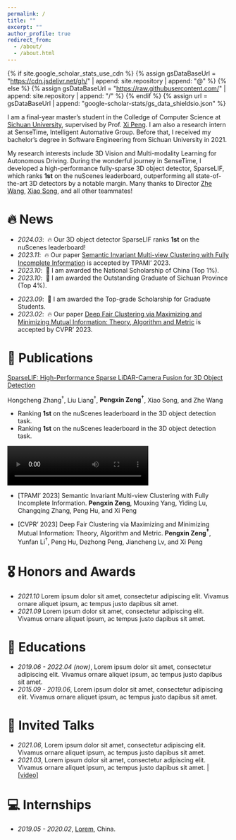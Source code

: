 ```yaml
---
permalink: /
title: ""
excerpt: ""
author_profile: true
redirect_from: 
  - /about/
  - /about.html
---
```


{% if site.google_scholar_stats_use_cdn %}
{% assign gsDataBaseUrl = "https://cdn.jsdelivr.net/gh/" | append: site.repository | append: "@" %}
{% else %}
{% assign gsDataBaseUrl = "https://raw.githubusercontent.com/" | append: site.repository | append: "/" %}
{% endif %}
{% assign url = gsDataBaseUrl | append: "google-scholar-stats/gs_data_shieldsio.json" %}

<span class='anchor' id='about-me'></span>

I am a final-year master’s student in the Colledge of Computer Science at [Sichuan University](https://www.scu.edu.cn), supervised by Prof. [Xi Peng](https://pengxi.me). I am also a research intern at SenseTime, Intelligent Automative Group. Before that, I received my bachelor’s degree in Software Engineering from Sichuan University in 2021.

My research interests include 3D Vision and Multi-modality Learning for Autonomous Driving. During the wonderful journey in SenseTime, I developed a high-performance fully-sparse 3D object detector, SparseLIF, which ranks **1st** on the nuScenes leaderboard, outperforming all state-of-the-art 3D detectors by a notable margin. Many thanks to Director [Zhe Wang](https://wang-zhe.me/), [Xiao Song](https://scholar.google.com.hk/citations?user=tXuvWDYAAAAJ&hl=zh-CN), and all other teammates! 


# 🔥 News
- *2024.03*: &nbsp;🔥 Our 3D object detector SparseLIF ranks **1st** on the nuScenes leaderboard! 
- *2023.11*: &nbsp;🔥 Our paper [Semantic Invariant Multi-view Clustering with Fully Incomplete Information](https://ieeexplore.ieee.org/document/10319403/media#media) is accepted by TPAMI’ 2023.  
- *2023.10*: &nbsp;🎉 I am awarded the National Scholarship of China (Top 1%). 
- *2023.10*: &nbsp;🎉 I am awarded the Outstanding Graduate of Sichuan Province (Top 4%). 
<!-- - *2023.10*: &nbsp;🎉 I join SenseTime, Intelligent Automative Group as a research intern in Beijing. -->
- *2023.09*: &nbsp;🎉 I am awarded the Top-grade Scholarship for Graduate Students. 
- *2023.02*: &nbsp;🔥 Our paper [Deep Fair Clustering via Maximizing and Minimizing Mutual Information: Theory, Algorithm and Metric](https://openaccess.thecvf.com/content/CVPR2023/papers/Zeng_Deep_Fair_Clustering_via_Maximizing_and_Minimizing_Mutual_Information_Theory_CVPR_2023_paper.pdf) is accepted by CVPR’ 2023. 


# 📝 Publications 

<!-- <div class='paper-box'><div class='paper-box-image'><div><div class="badge">CVPR 2016</div><img src='images/500x300.png' alt="sym" width="100%"></div></div>
<div class='paper-box-text' markdown="1">

[Deep Residual Learning for Image Recognition](https://openaccess.thecvf.com/content_cvpr_2016/papers/He_Deep_Residual_Learning_CVPR_2016_paper.pdf)

**Kaiming He**, Xiangyu Zhang, Shaoqing Ren, Jian Sun

[**Project**](https://scholar.google.com/citations?view_op=view_citation&hl=zh-CN&user=DhtAFkwAAAAJ&citation_for_view=DhtAFkwAAAAJ:ALROH1vI_8AC) <strong><span class='show_paper_citations' data='DhtAFkwAAAAJ:ALROH1vI_8AC'></span></strong>
- Lorem ipsum dolor sit amet, consectetur adipiscing elit. Vivamus ornare aliquet ipsum, ac tempus justo dapibus sit amet. 
</div>
</div> -->

<div class='paper-box'>

<div class='paper-box-text' markdown="1">

[SparseLIF: High-Performance Sparse LiDAR-Camera Fusion for 3D Object Detection](https://arxiv.org/pdf/2403.07284)

Hongcheng Zhang<sup>†</sup>, Liu Liang<sup>†</sup>, **Pengxin Zeng<sup>†</sup>**, Xiao Song, and Zhe Wang

<!-- [**Project**](https://scholar.google.com/citations?view_op=view_citation&hl=zh-CN&user=DhtAFkwAAAAJ&citation_for_view=DhtAFkwAAAAJ:ALROH1vI_8AC) <strong><span class='show_paper_citations' data='DhtAFkwAAAAJ:ALROH1vI_8AC'></span></strong> -->
<!-- 1920 540 -->
- Ranking **1st** on the nuScenes leaderboard in the 3D object detection task.
- Ranking **1st** on the nuScenes leaderboard in the 3D object detection task.
</div>

<div class='paper-box-image'><div>
<video width="320" height="90" controls> 
  <source src="images/Visual.mp4" type="video/mp4">
  <source src="images/Visual.mp4" type="video/ogg">
  Your browser does not support the video tag.
</video>
</div></div>
<!-- <div class='paper-box-image'><div> <img src='Visual.mp4' alt="sym" width="100%"></div></div> -->
</div> 

- [TPAMI’ 2023] Semantic Invariant Multi-view Clustering with Fully Incomplete Information. **Pengxin Zeng**, Mouxing Yang, Yiding Lu, Changqing Zhang, Peng Hu, and Xi Peng
<!-- - [Lorem ipsum dolor sit amet, consectetur adipiscing elit. Vivamus ornare aliquet ipsum, ac tempus justo dapibus sit amet](https://github.com), A, B, C, **CVPR 2020** -->
<!-- † -->

- [CVPR’ 2023] Deep Fair Clustering via Maximizing and Minimizing Mutual Information: Theory, Algorithm and Metric. **Pengxin Zeng<sup>†</sup>**, Yunfan Li<sup>†</sup>, Peng Hu, Dezhong Peng, Jiancheng Lv, and Xi Peng

# 🎖 Honors and Awards
- *2021.10* Lorem ipsum dolor sit amet, consectetur adipiscing elit. Vivamus ornare aliquet ipsum, ac tempus justo dapibus sit amet. 
- *2021.09* Lorem ipsum dolor sit amet, consectetur adipiscing elit. Vivamus ornare aliquet ipsum, ac tempus justo dapibus sit amet. 

# 📖 Educations
- *2019.06 - 2022.04 (now)*, Lorem ipsum dolor sit amet, consectetur adipiscing elit. Vivamus ornare aliquet ipsum, ac tempus justo dapibus sit amet. 
- *2015.09 - 2019.06*, Lorem ipsum dolor sit amet, consectetur adipiscing elit. Vivamus ornare aliquet ipsum, ac tempus justo dapibus sit amet. 

# 💬 Invited Talks
- *2021.06*, Lorem ipsum dolor sit amet, consectetur adipiscing elit. Vivamus ornare aliquet ipsum, ac tempus justo dapibus sit amet. 
- *2021.03*, Lorem ipsum dolor sit amet, consectetur adipiscing elit. Vivamus ornare aliquet ipsum, ac tempus justo dapibus sit amet.  \| [\[video\]](https://github.com/)

# 💻 Internships
- *2019.05 - 2020.02*, [Lorem](https://github.com/), China.